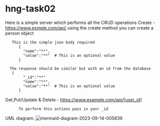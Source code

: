 # hng-task02
Here is a simple server which performs all the CRUD operations
   Create -  https://www.exmple.com/api/ using the create method you can create a person object

       This is the simple json body required
          {
            "name":"**",
            "value":"**"  # This is an optional value
          }
    
      The response should be similar but with an id from the database
       {
            "_id":"**"
            "name":"**",
            "value":"**"  # This is an optional value
          }
    
   Get,Put/Update & Delete - https://www.example.com/api/[user_id]
   
          To perform this actions pass in your _id

UML diagram:  ![mermaid-diagram-2023-09-14-005839](https://github.com/Tevinlangat/hng-task02/assets/67066313/a86a120c-656c-477b-8a72-96424d0e3002)
